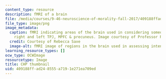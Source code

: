 ```yaml
---
content_type: resource
description: fMRI of a brain
file: /media/courses/9-46-neuroscience-of-morality-fall-2017/409188ffad248555a7191e271ea709ed_MIT9_46F17_chp_th.png
file_type: image/png
image_metadata:
  caption: fMRI indicating areas of the brain used in considering someone's intentions;
    right and left TPJ, MPFC & precuneus. Image courtesy of Professor Rebecca Saxe.
  credit: Courtesy of Rebecca Saxe
  image-alt: fMRI image of regions in the brain used in assessing intent.
learning_resource_types: []
ocw_type: OCWImage
resourcetype: Image
title: CHP thumbnail
uid: 409188ff-ad24-8555-a719-1e271ea709ed
---
```

